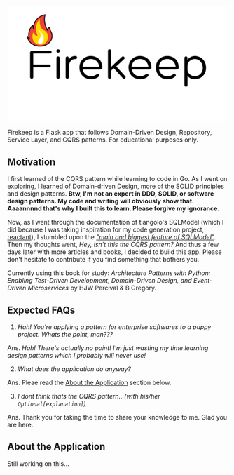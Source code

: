 ![firekeep-logo](firekeep-logo.png)

Firekeep is a Flask app that follows Domain-Driven Design, Repository, Service Layer, and CQRS patterns. For educational purposes only. 


## Motivation

I first learned of the CQRS pattern while learning to code in Go. As I went on exploring, I learned of Domain-driven Design, more of the SOLID principles and design patterns. **Btw, I'm not an expert in DDD, SOLID, or software design patterns. My code and writing will obviously show that. Aaaannnnd that's why I built this to learn. Please forgive my ignorance.**

Now, as I went through the documentation of tiangolo's SQLModel (which I did because I was taking inspiration for my code generation project, [reactant](https://github.com/neil-vqa/reactant)), I stumbled upon the [*"main and biggest feature of SQLModel"*](https://sqlmodel.tiangolo.com/tutorial/fastapi/multiple-models/). Then my thoughts went, *Hey, isn't this the CQRS pattern?* And thus a few days later with more articles and books, I decided to build this app. Please don't hesitate to contribute if you find something that bothers you.

Currently using this book for study: *Architecture Patterns with Python: Enabling Test-Driven Development, Domain-Driven Design, and Event-Driven Microservices* by HJW Percival & B Gregory.

## Expected FAQs

1. *Hah! You're applying a pattern for enterprise softwares to a puppy project. Whats the point, man???*

Ans. *Hah! There's actually no point! I'm just wasting my time learning design patterns which I probably will never use!*

2. *What does the application do anyway?*

Ans. Pleae read the [About the Application](#about-the-application) section below.

3. *I dont think thats the CQRS pattern...(with his/her `Optional[explanation]`)*

Ans. Thank you for taking the time to share your knowledge to me. Glad you are here.

## About the Application

Still working on this...

